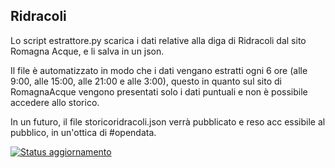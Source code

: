 ## Ridracoli

Lo script estrattore.py scarica i dati relative alla diga di Ridracoli dal sito Romagna Acque, e li salva in un json. 

Il file è automatizzato in modo che i dati vengano estratti ogni 6 ore (alle 9:00, alle 15:00, alle 21:00 e alle 3:00), questo in quanto sul sito di RomagnaAcque vengono presentati solo i dati puntuali e non è possibile accedere allo storico.

In un futuro, il file storicoridracoli.json verrà pubblicato e reso acc
essibile al pubblico, in un'ottica di #opendata.

[![Status aggiornamento](https://github.com/noncandeggiare/Ridracoli/actions/workflows/update-data.yml/badge.svg)](https://github.com/noncandeggiare/Ridracoli/actions/workflows/update-data.yml)